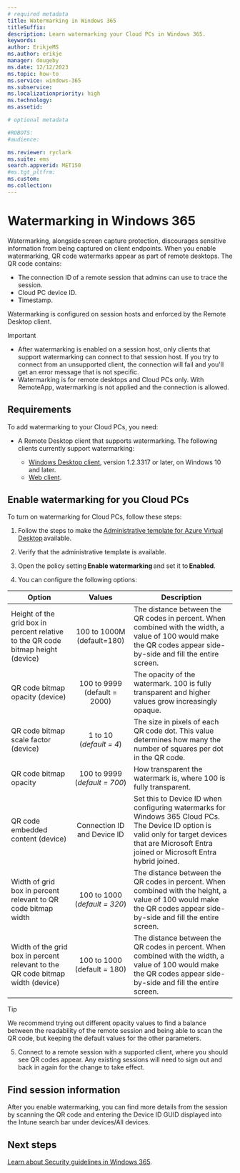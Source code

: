 ```yaml
---
# required metadata
title: Watermarking in Windows 365
titleSuffix:
description: Learn watermarking your Cloud PCs in Windows 365.
keywords:
author: ErikjeMS  
ms.author: erikje
manager: dougeby
ms.date: 12/12/2023
ms.topic: how-to
ms.service: windows-365
ms.subservice:
ms.localizationpriority: high
ms.technology:
ms.assetid: 

# optional metadata

#ROBOTS:
#audience:

ms.reviewer: ryclark
ms.suite: ems
search.appverid: MET150
#ms.tgt_pltfrm:
ms.custom: 
ms.collection: 
---
```


# Watermarking in Windows 365

Watermarking, alongside screen capture protection, discourages sensitive information from being captured on client endpoints. When you enable watermarking, QR code watermarks appear as part of remote desktops. The QR code contains:

- The connection ID of a remote session that admins can use to trace the session.
- Cloud PC device ID.
- Timestamp.  

Watermarking is configured on session hosts and enforced by the Remote Desktop client.

>[!Important]
>- After watermarking is enabled on a session host, only clients that support watermarking can connect to that session host. If you try to connect from an unsupported client, the connection will fail and you'll get an error message that is not specific.
>- Watermarking is for remote desktops and Cloud PCs only. With RemoteApp, watermarking is not applied and the connection is allowed.

## Requirements

To add watermarking to your Cloud PCs, you need:

- A Remote Desktop client that supports watermarking. The following clients currently support watermarking:

  - [Windows Desktop client](/azure/virtual-desktop/users/connect-windows), version 1.2.3317 or later, on Windows 10 and later.
  - [Web client](/azure/virtual-desktop/users/connect-windows).

## Enable watermarking for you Cloud PCs

To turn on watermarking for Cloud PCs, follow these steps:

1. Follow the steps to make the [Administrative template for Azure Virtual Desktop](/azure/virtual-desktop/administrative-template?tabs=intune) available.

2. Verify that the administrative template is available.
3. Open the policy setting **Enable watermarking** and set it to **Enabled**.
4. You can configure the following options:

  | Option | Values | Description |
  |--|:--:|--|
  | Height of the grid box in percent relative to the QR code bitmap height (device) | 100 to 1000M<br>(default=180) | The distance between the QR codes in percent. When combined with the width, a value of 100 would make the QR codes appear side-by-side and fill the entire screen. |
  | QR code bitmap opacity (device) | 100 to 9999<br>(default = 2000) | The opacity of the watermark. 100 is fully transparent and higher values grow increasingly opaque. |
  | QR code bitmap scale factor (device)| 1 to 10<br />(*default = 4*) | The size in pixels of each QR code dot. This value determines how many the number of squares per dot in the QR code. |
  | QR code bitmap opacity | 100 to 9999 (*default = 700*) | How transparent the watermark is, where 100 is fully transparent. |
  | QR code embedded content (device) | Connection ID and Device ID | Set this to Device ID when configuring watermarks for Windows 365 Cloud PCs. The Device ID option is valid only for target  devices that are Microsoft Entra joined or Microsoft Entra hybrid joined.|
  | Width of grid box in percent relevant to QR code bitmap width | 100 to 1000<br />(*default = 320*) | The distance between the QR codes in percent. When combined with the height, a value of 100 would make the QR codes appear side-by-side and fill the entire screen. |
  | Width of the grid box in percent relevant to the QR code bitmap width (device) | 100 to 1000<br />(default = 180) | The distance between the QR codes in percent. When combined with the width, a value of 100 would make the QR codes appear side-by-side and fill the entire screen. |

   > [!TIP]
   > We recommend trying out different opacity values to find a balance between the readability of the remote session and being able to scan the QR code, but keeping the default values for the other parameters.

5. Connect to a remote session with a supported client, where you should see QR codes appear. Any existing sessions will need to sign out and back in again for the change to take effect.

## Find session information

After you enable watermarking, you can find more details from the session by scanning the QR code and entering the Device ID GUID displayed into the Intune search bar under devices/All devices.

<!-- ########################## -->
## Next steps

[Learn about Security guidelines in Windows 365](security-guidelines.md).
